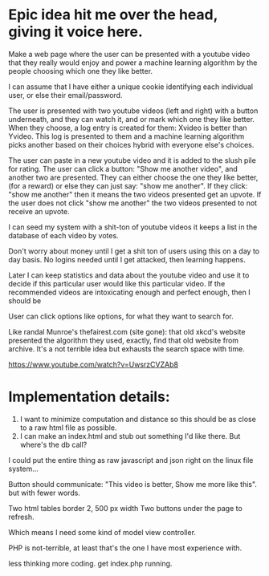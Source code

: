 

# Epic idea hit me over the head, giving it voice here.

Make a web page where the user can be presented with a youtube video that they really would enjoy
and power a machine learning algorithm by the people choosing which one they like better.

I can assume that I have either a unique cookie identifying each individual user, or else their email/password.

The user is presented with two youtube videos (left and right) with a button underneath, and they 
can watch it, and or mark which one they like better.  When they choose, a log entry is created for them:
Xvideo is better than Yvideo.  This log is presented to them and a machine learning algorithm picks another
based on their choices hybrid with everyone else's choices.

The user can paste in a new youtube video and it is added to the slush pile for rating.
The user can click a button: "Show me another video", and another two are presented.  They can either
choose the one they like better, (for a reward) or else they can just say: "show me another".
If they click: "show me another" then it means the two videos presented get an upvote.
If the user does not click "show me another" the two videos presented to not receive an upvote.

I can seed my system with a shit-ton of youtube videos it keeps a list in the database of each video by votes.

Don't worry about money until I get a shit ton of users using this on a day to day basis.
No logins needed until I get attacked, then learning happens.

Later I can keep statistics and data about the youtube video and use it to decide if this particular 
user would like this particular video.
If the recommended videos are intoxicating enough and perfect enough, then I should be

User can click options like options, for what they want to search for.

Like randal Munroe's thefairest.com (site gone): that old xkcd's website presented the algorithm they 
used, exactly, find that old website from archive.  It's a not terrible idea but exhausts the search
space with time.

https://www.youtube.com/watch?v=UwsrzCVZAb8

# Implementation details:

1.  I want to minimize computation and distance so this should be as close to a raw html file as possible.
2.  I can make an index.html and stub out something I'd like there.  But where's the db call?

I could put the entire thing as raw javascript and json right on the linux file system...

Button should communicate: "This video is better, Show me more like this". but with fewer words.

Two html tables border 2, 500 px width
Two buttons under the page to refresh.

Which means I need some kind of model view controller. 

PHP is not-terrible, at least that's the one I have most experience with.

less thinking more coding.  get index.php running.






